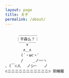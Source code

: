 ```yaml
---
layout: page
title: 关于
permalink: /about/
---
```


          ＿＿＿＿＿ 
         ｜干森么？｜
          ￣￣∨￣￣
            ∧＿∧　
           (´・ω⊂ヽ゛
           /　　 _ノ⌒⌒ヽ
    、(￣⊂人　 ノシ⌒　　ノ
    ⊂ニニニニニニニニニニニ⊃ 刚睡醒
